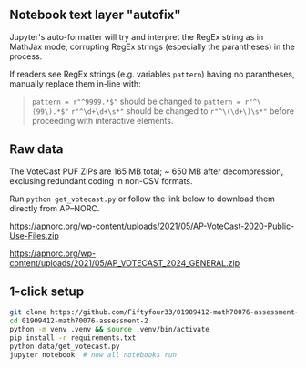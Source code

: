 ## Notebook text layer "autofix"
Jupyter's auto-formatter will try and interpret the RegEx string as in MathJax mode, corrupting RegEx strings (especially the parantheses) in the process.

If readers see RegEx strings (e.g. variables `pattern`) having no parantheses, manually replace them in-line with:
> `pattern = r"^9999.*$"` should be changed to `pattern = r"^\(99\).*$"`
> `r"^\d+\d+\s*"` should be changed to `r"^\(\d+\)\s*"`
before proceeding with interactive elements.

## Raw data
The VoteCast PUF ZIPs are 165 MB total; ~ 650 MB after decompression, exclusing redundant coding in non-CSV formats.

Run `python get_votecast.py` or follow the link below to download them directly from AP–NORC.

https://apnorc.org/wp-content/uploads/2021/05/AP-VoteCast-2020-Public-Use-Files.zip

https://apnorc.org/wp-content/uploads/2021/05/AP_VOTECAST_2024_GENERAL.zip

## 1-click setup
```bash
git clone https://github.com/Fiftyfour33/01909412-math70076-assessment-2.git
cd 01909412-math70076-assessment-2
python -m venv .venv && source .venv/bin/activate
pip install -r requirements.txt
python data/get_votecast.py
jupyter notebook  # now all notebooks run
